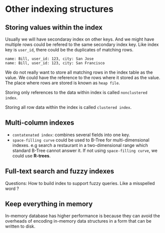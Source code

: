 # Other indexing structures

## Storing values within the index

Usually we will have secondaray index on other keys. And we might have multiple rows could be refered to the same secondary index key.
Like index key is `user_id`, there could be the duplicates of matching rows.

``` text
name: Bill, user_id: 123, city: San Jose
name: Bill, user_id: 123, city: San Francisco
```

We do not really want to store all matching rows in the index table as the value. We could have the reference to the rows where it stored as the value.
The place where rows are stored is known as `heap file`.

Storing only references to the data within index is called `nonclustered index`.

Storing all row data within the index is called `clustered index`.

## Multi-column indexes

- `contatenated index`: combines several fields into one key.
- `space-filling curve` could be used to B-Tree for multi-dimensional indexes. e.g search a restaurant in a two-dimensional range which standard B-Tree cannot answer it. If not using `space-filling curve`, we could use **R-trees**.

## Full-text search and fuzzy indexes

Questions: How to build index to support fuzzy queries. Like a misspelled word ?

## Keep everything in memory

In-memory database has higher performance is because they can avoid the overheads of encoding in-memory data structures in a form that can be written to disk.
